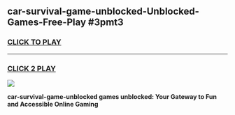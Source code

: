 
## car-survival-game-unblocked-Unblocked-Games-Free-Play #3pmt3
<h3>
<a href="https://us.freeplayer.one?title=car-survival-game-unblocked&ref=9M">CLICK TO PLAY</a></h3>
<hr>

<h3>
<a href="https://us.freeplayer.one?title=car-survival-game-unblocked&ref=9M">CLICK 2 PLAY</a>
  
</h3>

<a href="https://us.freeplayer.one?title=car-survival-game-unblocked&ref=9M"><img src="https://clearcache.store/games.png"></a>


**car-survival-game-unblocked games unblocked: Your Gateway to Fun and Accessible Online Gaming**
